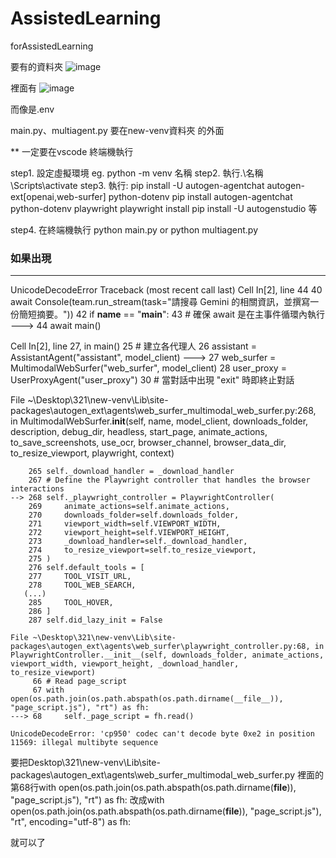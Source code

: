# AssistedLearning 
forAssistedLearning


要有的資料夾
![image](https://github.com/user-attachments/assets/e4e3ae79-b009-4dd3-88ad-1b97e1822989)

裡面有
![image](https://github.com/user-attachments/assets/0d74700d-5b5a-42fb-b48a-ccb994d680ec)

而像是.env

main.py、multiagent.py 要在new-venv資料夾 的外面

 ** 一定要在vscode 終端機執行
 
step1. 設定虛擬環境 eg. python -m venv 名稱
step2. 執行.\名稱\Scripts\activate
step3.
執行:
pip install -U autogen-agentchat autogen-ext[openai,web-surfer] python-dotenv
pip install autogen-agentchat python-dotenv playwright
playwright install
pip install -U autogenstudio 等


step4. 在終端機執行 python main.py or python multiagent.py

### 如果出現

---------------------------------------------------------------------------
UnicodeDecodeError                        Traceback (most recent call last)
Cell In[2], line 44
     40     await Console(team.run_stream(task="請搜尋 Gemini 的相關資訊，並撰寫一份簡短摘要。"))
     42 if __name__ == "__main__":
     43     # 確保 await 是在主事件循環內執行
---> 44     await main()

Cell In[2], line 27, in main()
     25 # 建立各代理人
     26 assistant = AssistantAgent("assistant", model_client)
---> 27 web_surfer = MultimodalWebSurfer("web_surfer", model_client)
     28 user_proxy = UserProxyAgent("user_proxy")
     30 # 當對話中出現 "exit" 時即終止對話

File ~\Desktop\321\new-venv\Lib\site-packages\autogen_ext\agents\web_surfer\_multimodal_web_surfer.py:268, in MultimodalWebSurfer.__init__(self, name, model_client, downloads_folder, description, debug_dir, headless, start_page, animate_actions, to_save_screenshots, use_ocr, browser_channel, browser_data_dir, to_resize_viewport, playwright, context)

``` 
    265 self._download_handler = _download_handler
    267 # Define the Playwright controller that handles the browser interactions
--> 268 self._playwright_controller = PlaywrightController(
    269     animate_actions=self.animate_actions,
    270     downloads_folder=self.downloads_folder,
    271     viewport_width=self.VIEWPORT_WIDTH,
    272     viewport_height=self.VIEWPORT_HEIGHT,
    273     _download_handler=self._download_handler,
    274     to_resize_viewport=self.to_resize_viewport,
    275 )
    276 self.default_tools = [
    277     TOOL_VISIT_URL,
    278     TOOL_WEB_SEARCH,
   (...)
    285     TOOL_HOVER,
    286 ]
    287 self.did_lazy_init = False

File ~\Desktop\321\new-venv\Lib\site-packages\autogen_ext\agents\web_surfer\playwright_controller.py:68, in PlaywrightController.__init__(self, downloads_folder, animate_actions, viewport_width, viewport_height, _download_handler, to_resize_viewport)
     66 # Read page_script
     67 with open(os.path.join(os.path.abspath(os.path.dirname(__file__)), "page_script.js"), "rt") as fh:
---> 68     self._page_script = fh.read()

UnicodeDecodeError: 'cp950' codec can't decode byte 0xe2 in position 11569: illegal multibyte sequence

``` 


要把Desktop\321\new-venv\Lib\site-packages\autogen_ext\agents\web_surfer\_multimodal_web_surfer.py 裡面的第68行with open(os.path.join(os.path.abspath(os.path.dirname(__file__)), "page_script.js"), "rt") as fh:
改成with open(os.path.join(os.path.abspath(os.path.dirname(__file__)), "page_script.js"), "rt", encoding="utf-8") as fh:

就可以了
